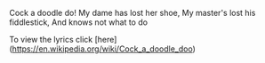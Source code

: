 Cock a doodle do!
My dame has lost her shoe,
My master's lost his fiddlestick,
And knows not what to do


To view the lyrics click [here] (https://en.wikipedia.org/wiki/Cock_a_doodle_doo)
